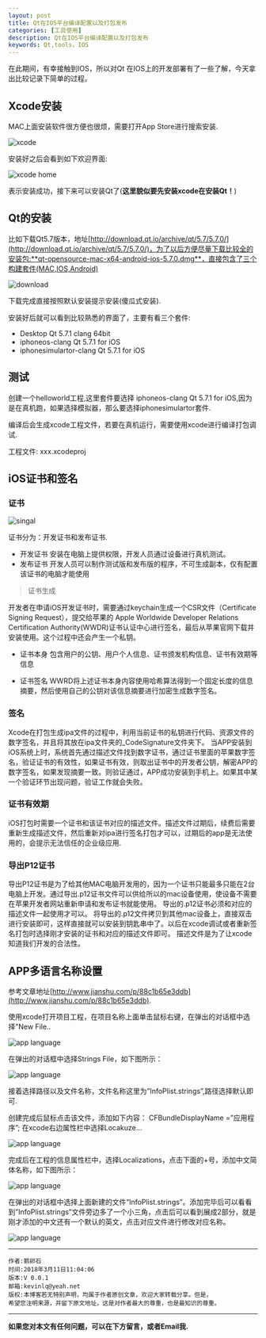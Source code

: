 ```yaml
---
layout: post
title: Qt在IOS平台编译配置以及打包发布
categories: [工具使用]
description: Qt在IOS平台编译配置以及打包发布
keywords: Qt,tools，IOS
---
```


在此期间，有幸接触到IOS，所以对Qt 在IOS上的开发部署有了一些了解，今天拿出比较记录下简单的过程。

## Xcode安装

MAC上面安装软件很方便也很烦，需要打开App Store进行搜索安装.

![xcode](/res/img/blog/tools/mac_xcode_install.png)


安装好之后会看到如下欢迎界面:

![xcode home](/res/img/blog/tools/xcode_home.jpg)

表示安装成功，接下来可以安装Qt了(**这里貌似要先安装xcode在安装Qt！**)

## Qt的安装

比如下载Qt5.7版本，地址[http://download.qt.io/archive/qt/5.7/5.7.0/](http://download.qt.io/archive/qt/5.7/5.7.0/)，为了以后方便尽量下载比较全的安装包:**qt-opensource-mac-x64-android-ios-5.7.0.dmg**，直接包含了三个构建套件(MAC,IOS,Android)

![download](/res/img/blog/tools/qt_ios_download.png)

下载完成直接按照默认安装提示安装(傻瓜式安装).

安装好后就可以看到比较熟悉的界面了，主要有看三个套件:

- Desktop Qt 5.7.1 clang 64bit
- iphoneos-clang Qt 5.7.1 for iOS
- iphonesimulartor-clang Qt 5.7.1 for iOS


## 测试

创建一个helloworld工程,这里套件要选择 iphoneos-clang Qt 5.7.1 for iOS,因为是在真机跑，如果选择模拟器，那么要选择iphonesimulartor套件.

编译后会生成xcode工程文件，若要在真机运行，需要使用xcode进行编译打包调试.

工程文件: xxx.xcodeproj


## iOS证书和签名

### 证书
![singal](/res/img/blog/tools/ios_signal.png)

证书分为：开发证书和发布证书.

- 开发证书
安装在电脑上提供权限，开发人员通过设备进行真机测试。
- 发布证书
开发人员可以制作测试版和发布版的程序，不可生成副本，仅有配置该证书的电脑才能使用

>证书生成

开发者在申请iOS开发证书时，需要通过keychain生成一个CSR文件（Certificate Signing Request），提交给苹果的 Apple Worldwide Developer Relations Certification Authority(WWDR)证书认证中心进行签名，最后从苹果官网下载并安装使用。这个过程中还会产生一个私钥。

- 证书本身
包含用户的公钥、用户个人信息、证书颁发机构信息、证书有效期等信息

- 证书签名
WWRD将上述证书本身内容使用哈希算法得到一个固定长度的信息摘要，然后使用自己的公钥对该信息摘要进行加密生成数字签名。


### 签名

Xcode在打包生成ipa文件的过程中，利用当前证书的私钥进行代码、资源文件的数字签名，并且将其放在ipa文件夹的_CodeSignature文件夹下。
当APP安装到iOS系统上时，系统首先通过描述文件找到数字证书，通过证书里面的苹果数字签名，验证证书的有效性，如果证书有效，则取出证书中的开发者公钥，解密APP的数字签名，如果发现摘要一致。则验证通过，APP成功安装到手机上。如果其中某一个验证环节出现问题，验证工作就会失败。

### 证书有效期
iOS打包时需要一个证书和该证书对应的描述文件。描述文件过期后，续费后需要重新生成描述文件，然后重新对ipa进行签名打包才可以，过期后的app是无法使用的，会提示无法信任的企业级应用.


### 导出P12证书

导出P12证书是为了给其他MAC电脑开发用的，因为一个证书只能最多只能在2台电脑上开发。通过导出.p12证书文件可以供给所以的mac设备使用，使设备不需要在苹果开发者网站重新申请和发布证书就能使用。
导出的.p12证书必须和对应的描述文件一起使用才可以。
将导出的.p12文件拷贝到其他mac设备上，直接双击进行安装即可，这样直接就可以安装到钥匙串中了。以后在xcode调试或者重新签名打包时选择刚才安装的证书和对应的描述文件即可。
描述文件是为了让xcode知道我们开发的合法性。

## APP多语言名称设置

参考文章地址[http://www.jianshu.com/p/88c1b65e3ddb](http://www.jianshu.com/p/88c1b65e3ddb).

使用xcode打开项目工程，在项目名称上面单击鼠标右键，在弹出的对话框中选择"New File..

![app language](/res/img/blog/tools/ios_app_language.png)

在弹出的对话框中选择Strings File，如下图所示：

![app language](/res/img/blog/tools/ios_app_language2.png)

接着选择路径以及文件名称，文件名称这里为”InfoPlist.strings”,路径选择默认即可.

创建完成后鼠标点击该文件，添加如下内容：
CFBundleDisplayName =”应用程序”;
在xcode右边属性栏中选择Locakuze…

![app language](/res/img/blog/tools/ios_app_language3.png)

完成后在工程的信息属性栏中，选择Localizations，点击下面的+号，添加中文简体名称，如下图所示：

![app language](/res/img/blog/tools/ios_app_language4.png)

在弹出的对话框中选择上面新建的文件“InfoPlist.strings”。添加完毕后可以看看到”InfoPlist.strings”文件旁边多了一个小三角，点击后可以看到展成2部分，就是刚才添加的中文还有一个默认的英文，点击对应文件进行修改对应名称。

![app language](/res/img/blog/tools/ios_app_language5.png)


******

    作者:鹅卵石
    时间:2018年3月11日11:04:06
    版本:V 0.0.1
    邮箱:kevinlq@yeah.net
	版权:本博客若无特别声明，均属于作者原创文章，欢迎大家转载分享。但是，
	希望您注明来源，并留下原文地址，这是对作者最大的尊重，也是最知识的尊重。

<!-- more -->


---

**如果您对本文有任何问题，可以在下方留言，或者Email我.**
